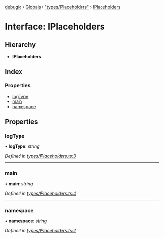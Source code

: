 [debugio](../README.md) › [Globals](../globals.md) › ["types/IPlaceholders"](../modules/_types_iplaceholders_.md) › [IPlaceholders](_types_iplaceholders_.iplaceholders.md)

# Interface: IPlaceholders

## Hierarchy

* **IPlaceholders**

## Index

### Properties

* [logType](_types_iplaceholders_.iplaceholders.md#logtype)
* [main](_types_iplaceholders_.iplaceholders.md#main)
* [namespace](_types_iplaceholders_.iplaceholders.md#namespace)

## Properties

###  logType

• **logType**: *string*

*Defined in [types/IPlaceholders.ts:3](https://github.com/kislball/debugio/blob/264cb0b/src/types/IPlaceholders.ts#L3)*

___

###  main

• **main**: *string*

*Defined in [types/IPlaceholders.ts:4](https://github.com/kislball/debugio/blob/264cb0b/src/types/IPlaceholders.ts#L4)*

___

###  namespace

• **namespace**: *string*

*Defined in [types/IPlaceholders.ts:2](https://github.com/kislball/debugio/blob/264cb0b/src/types/IPlaceholders.ts#L2)*
